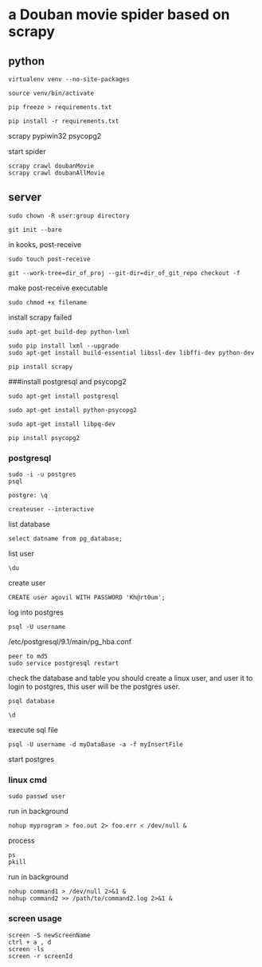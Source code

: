 # a Douban movie spider based on scrapy

## python

```
virtualenv venv --no-site-packages
```

```
source venv/bin/activate
```

```
pip freeze > requirements.txt
```

```
pip install -r requirements.txt
```
scrapy
pypiwin32
psycopg2

start spider
```
scrapy crawl doubanMovie
scrapy crawl doubanAllMovie
```

## server 

```
sudo chown -R user:group directory
```

```
git init --bare
```

in kooks, post-receive
```
sudo touch post-receive
```

```
git --work-tree=dir_of_proj --git-dir=dir_of_git_repo checkout -f
```

make post-receive executable
```
sudo chmod +x filename
```

install scrapy failed
```
sudo apt-get build-dep python-lxml

sudo pip install lxml --upgrade
sudo apt-get install build-essential libssl-dev libffi-dev python-dev

pip install scrapy

```

###install postgresql and psycopg2
```
sudo apt-get install postgresql
```
```
sudo apt-get install python-psycopg2
```
```
sudo apt-get install libpq-dev
```

```
pip install psycopg2
```

### postgresql 

```
sudo -i -u postgres
psql

postgre: \q

```

```
createuser --interactive
```

list database
```
select datname from pg_database;
```


list user
```
\du
```

create user
```
CREATE user agovil WITH PASSWORD 'Kh@rt0um';
```

log into postgres
```
psql -U username
```



/etc/postgresql/9.1/main/pg_hba.conf
```
peer to md5
sudo service postgresql restart
```


check the database and table
you should create a linux user, and user it to login to postgres, this user will be the postgres user.
```
psql database
```

```
\d
```

execute sql file
```
psql -U username -d myDataBase -a -f myInsertFile
```

start postgres



### linux cmd

```
sudo passwd user
```

run in background
```
nohup myprogram > foo.out 2> foo.err < /dev/null &
```

process
```
ps
pkill
```

run in background
```
nohup command1 > /dev/null 2>&1 &
nohup command2 >> /path/to/command2.log 2>&1 &
```


### screen usage
```
screen -S newScreenName
ctrl + a , d
screen -ls
screen -r screenId
```
